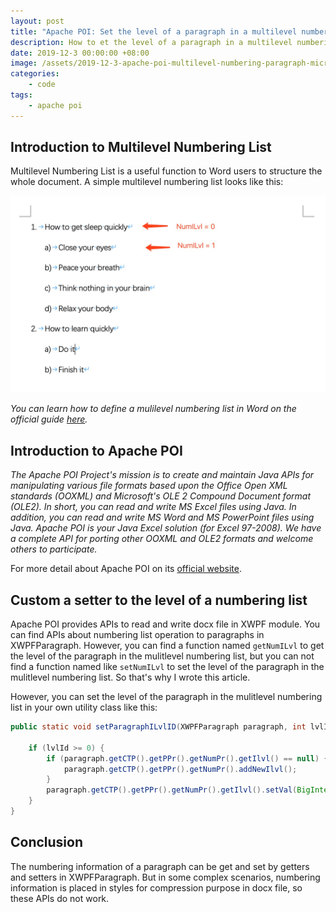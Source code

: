 ```yaml
---
layout: post
title: "Apache POI: Set the level of a paragraph in a multilevel numbering list in Microsoft Word Docx File"
description: How to et the level of a paragraph in a multilevel numbering list in microsoft word docx file by Apache POI
date: 2019-12-3 00:00:00 +08:00
image: /assets/2019-12-3-apache-poi-multilevel-numbering-paragraph-microsoft-word-docx/banner.jpg
categories:
    - code
tags:
    - apache poi
---
```


## Introduction to Multilevel Numbering List

Multilevel Numbering List is a useful function to Word users to structure the whole document. A simple multilevel numbering list looks like this:

![Mulitlevel Numbering List](assets/2019-12-3-apache-poi-multilevel-numbering-paragraph-microsoft-word-docx/multilevel-numbering-list.jpg)

*You can learn how to define a mulilevel numbering list in Word on the official guide [here](https://support.office.com/en-us/article/define-new-bullets-numbers-and-multilevel-lists-6c06ef65-27ad-4893-80c9-0b944cb81f5f#multilevel).*

## Introduction to Apache POI

*The Apache POI Project's mission is to create and maintain Java APIs for manipulating various file formats based upon the Office Open XML standards (OOXML) and Microsoft's OLE 2 Compound Document format (OLE2). In short, you can read and write MS Excel files using Java. In addition, you can read and write MS Word and MS PowerPoint files using Java. Apache POI is your Java Excel solution (for Excel 97-2008). We have a complete API for porting other OOXML and OLE2 formats and welcome others to participate.*

For more detail about Apache POI on its [official website](http://poi.apache.org/index.html).

## Custom a setter to the level of a numbering list

Apache POI provides APIs to read and write docx file in XWPF module. You can find APIs about numbering list operation to paragraphs in XWPFParagraph. However, you can find a function named `getNumILvl` to get the level of the paragraph in the mulitlevel numbering list, but you can not find a function named like `setNumILvl` to set the level of the paragraph in the mulitlevel numbering list. So that's why I wrote this article.

However, you can set the level of the paragraph in the mulitlevel numbering list in your own utility class like this:

```java
public static void setParagraphILvlID(XWPFParagraph paragraph, int lvlId) {

    if (lvlId >= 0) {
        if (paragraph.getCTP().getPPr().getNumPr().getIlvl() == null) {
            paragraph.getCTP().getPPr().getNumPr().addNewIlvl();
        }
        paragraph.getCTP().getPPr().getNumPr().getIlvl().setVal(BigInteger.valueOf(lvlId));
    }
}
```

## Conclusion

The numbering information of a paragraph can be get and set by getters and setters in XWPFParagraph. But in some complex scenarios, numbering information is placed in styles for compression purpose in docx file, so these APIs do not work.
